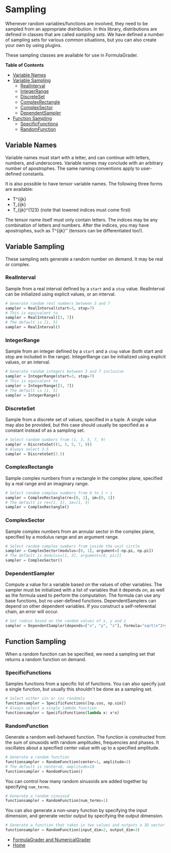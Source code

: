# Sampling

Whenever random variables/functions are involved, they need to be sampled from an appropriate distribution. In this library, distributions are defined in classes that are called _sampling sets_. We have defined a number of sampling sets for various common situations, but you can also create your own by using plugins.

These sampling classes are available for use in FormulaGrader.

**Table of Contents**

- [Variable Names](#variable-names)
- [Variable Sampling](#variable-sampling)
  - [RealInterval](#realinterval)
  - [IntegerRange](#integerrange)
  - [DiscreteSet](#discreteset)
  - [ComplexRectangle](#complexrectangle)
  - [ComplexSector](#complexsector)
  - [DependentSampler](#dependentsampler)
- [Function Sampling](#function-sampling)
  - [SpecificFunctions](#specificfunctions)
  - [RandomFunction](#randomfunction)


## Variable Names

Variable names must start with a letter, and can continue with letters, numbers, and underscores. Variable names may conclude with an arbitrary number of apostrophes. The same naming conventions apply to user-defined constants.

It is also possible to have tensor variable names. The following three forms are available:

- T^{ijk}
- T_{ijk}
- T_{ijk}^{123} (note that lowered indices must come first)

The tensor name itself must only contain letters. The indices may be any combination of letters and numbers. After the indices, you may have apostrophes, such as T^{ijk}'' (tensors can be differentiated too!).


## Variable Sampling

These sampling sets generate a random number on demand. It may be real or complex.


### RealInterval

Sample from a real interval defined by a `start` and a `stop` value. RealInterval can be initialized using explicit values, or an interval.

````python
# Generate random real numbers between 3 and 7
sampler = RealInterval(start=3, stop=7)
# This is equivalent to
sampler = RealInterval([3, 7])
# The default is [1, 5]
sampler = RealInterval()
````


### IntegerRange

Sample from an integer defined by a `start` and a `stop` value (both start and stop are included in the range). IntegerRange can be initialized using explicit values, or an interval.

````python
# Generate random integers between 3 and 7 inclusive
sampler = IntegerRange(start=3, stop=7)
# This is equivalent to
sampler = IntegerRange([3, 7])
# The default is [1, 5]
sampler = IntegerRange()
````


### DiscreteSet

Sample from a discrete set of values, specified in a tuple. A single value may also be provided, but this case should usually be specified as a constant instead of as a sampling set.

````python
# Select random numbers from (1, 3, 5, 7, 9)
sampler = DiscreteSet((1, 3, 5, 7, 9))
# Always select 3.5
sampler = DiscreteSet(3.5)
````


### ComplexRectangle

Sample complex numbers from a rectangle in the complex plane, specified by a real range and an imaginary range.

````python
# Select random complex numbers from 0 to 1 + i
sampler = ComplexRectangle(re=[0, 1], im=[0, 1])
# The default is re=[1, 3], im=[1, 3]
sampler = ComplexRectangle()
````


### ComplexSector

Sample complex numbers from an annular sector in the complex plane, specified by a modulus range and an argument range.

````python
# Select random complex numbers from inside the unit circle
sampler = ComplexSector(modulus=[0, 1], argument=[-np.pi, np.pi])
# The default is modulus=[1, 3], argument=[0, pi/2]
sampler = ComplexSector()
````


### DependentSampler

Compute a value for a variable based on the values of other variables. The sampler must be initialized with a list of variables that it depends on, as well as the formula used to perform the computation. The formula can use any base functions, but no user-defined functions. DependentSamplers can depend on other dependent variables. If you construct a self-referential chain, an error will occur.

````python
# Set radius based on the random values of x, y and z
sampler = DependentSampler(depends=["x", "y", "z"], formula="sqrt(x^2+y^2+z^2)")
````


## Function Sampling

When a random function can be specified, we need a sampling set that returns a random function on demand.


### SpecificFunctions

Samples functions from a specific list of functions. You can also specify just a single function, but usually this shouldn't be done as a sampling set.

````python
# Select either sin or cos randomly
functionsampler = SpecificFunctions([np.cos, np.sin])
# Always select a single lambda function
functionsampler = SpecificFunctions(lambda x: x*x)
````

### RandomFunction

Generate a random well-behaved function. The function is constructed from the sum of sinusoids with random amplitudes, frequencies and phases. It oscillates about a specified center value with up to a specified amplitude.

````python
# Generate a random function
functionsampler = RandomFunction(center=1, amplitude=2)
# The default is center=0, amplitude=10
functionsampler = RandomFunction()
````

You can control how many random sinusoids are added together by specifying `num_terms`.

````python
# Generate a random sinusoid
functionsampler = RandomFunction(num_terms=1)
````

You can also generate a non-unary function by specifying the input dimension, and generate vector output by specifying the output dimension.

````python
# Generate a function that takes in two values and outputs a 3D vector
functionsampler = RandomFunction(input_dim=2, output_dim=3)
````


- [FormulaGrader and NumericalGrader](formula_grader.md)
- [Home](README.md)
